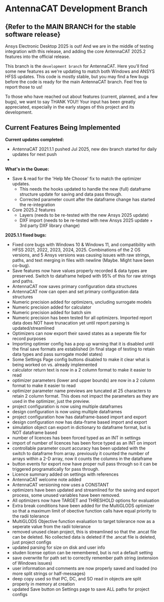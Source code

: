# AntennaCAT Development Branch
## {Refer to the MAIN BRANCH for the stable software release}

Ansys Electronic Desktop 2025 is out! And we are in the middle of testing integration with this release, and adding the core AntennaCAT 2025.2 features into the official release.

This branch is the `development branch` for AntennaCAT. Here you'll find some new features as we're updating to match both Windows and ANSYS HFSS updates. This code is mostly stable, but you may find a few bugs before the code is ready for the main AntennaCAT branch. Feel free to report those to us! 

To those who have reached out about features (current, planned, and a few bugs), we want to say THANK YOU!! Your input has been greatly appreciated, especially in the early stages of this project and its development.


## Current Features Being Implemented

**Current updates completed:**
* AntennaCAT 2021.1.1 pushed Jul 2025, new dev branch started for daily updates for next push
* 


**What's in the Queue:**
* Save & read for the 'Help Me Choose' fix to match the optimizer updates.
  * This needs the hooks updated to handle the new (full) dataframe structure update for saving and data pass through. 
  * Corrected parameter count after the dataframe change has started the re-integration
* Core 2025.2 features
  * Layers (needs to be re-tested with the new Ansys 2025 update)
  * DXF import (needs to be re-tested with new Ansys 2025 update + 3rd party DXF library change)


**2025.1.1 fixed bugs:**
* Fixed core bugs with Windows 10 & Windows 11, and compatibility with HFSS 2021, 2022, 2023, 2024, 2025. Combinations of the 2 OS versions, and 5 Ansys versions was causing issues with raw strings, paths, and text merging in files with newline (Maybe. Might have been co-bug).
* Save features now have values properly recorded & data types are preserved. Switch to dataframe helped with 95% of this for raw strings and paths.
* AntennaCAT now saves primary configuration data structures
* AntennaCAT now can open and set primary configuration data structures
* Numeric precision added for optimizers, uncluding surrogate models
* Numeric precision added for calculator
* Numeric precision added for batch sim
* Numeric precision has been tested for all optimizers. Imported report data does NOT have trunacation yet until report parsing is updated/streamlined
* Optimizers can now export their saved states as a seperate file for record purposes
* Importing optimier config has a pop up warning that it is disabled until the final save formats are established  (in final stage of testing to retain data types and pass surrogate model states)
* Some Settings Page config buttons disabled to make it clear what is being worked on vs. already implemented
* calculator return text is now in a 2 column format to make it easier to read
* optimizer parameters (lower and upper bounds) are now in a 2 column format to make it easier to read
* optimizer parameter name previews are tuncated at 25 characters to retain 2 column format. This does not impact the parameters as they are used in the optimizer, just the preview. 
* project configuration is now using multiple dataframes
* design configuration is now using multiple dataframes
* project configuration how has dataframe-based import and export
* design configuration now has data-frame based import and export
* simulation object can export in dictionary to dataframe format, but is NOT dataframe based
* number of licences has been forced typed as an INT in settings
* import of number of licences has been force typed as an INT on import
* controllable parameter count accuracy has been updated with the switch to dataframe from array. previously it counted the number of arrays within a 2-D array, now it counts the columns in the dataframe 
* button events for export now have proper null pass through so it can be triggered programatically for pass through. 
* Licence summary added on settings with references
* AntennaCAT welcome note added
* AntennaCAT versioning now uses a CONSTANT 
* optimizers have been updated and streamlined for the saving and export process, some unused variables have been removed. 
* All optimizers now have TARGET and THRESHOLD options for evaluation
* Extra break conditions have been added for the MultiGLODS optimizer so that a maximum limit of obective function calls have equal priority to the radii tolerance
* MultiGLODS Objective function evaluation to target tolerance now as a seperate value from the radii tolerance
* removed unused clean project, this is streamlined so that the .ancat file can be deleted. No collected data is deleted if the .ancat file is deleted, just project configs
* updated parsing for size on disk and user info
* studen license option can be remembered, but is not a default setting
* save overwrite for path set to correctly remember path string (extension of Windows issues)
* user information and comments are now properly saved and loaded (no more split strings or half-messages)
* deep copy used so that PC, DC, and SO read in objects are split properly in memory at creation
* updated Save button on Settings page to save ALL paths for project configs

